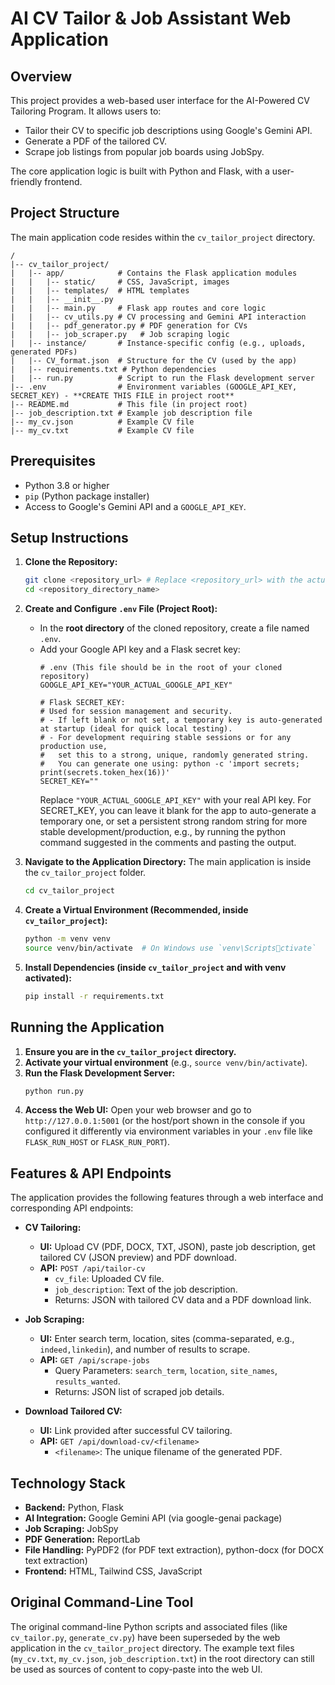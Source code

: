 # AI CV Tailor & Job Assistant Web Application

## Overview
This project provides a web-based user interface for the AI-Powered CV Tailoring Program. It allows users to:
*   Tailor their CV to specific job descriptions using Google's Gemini API.
*   Generate a PDF of the tailored CV.
*   Scrape job listings from popular job boards using JobSpy.

The core application logic is built with Python and Flask, with a user-friendly frontend.

## Project Structure
The main application code resides within the `cv_tailor_project` directory.
```
/
|-- cv_tailor_project/
|   |-- app/            # Contains the Flask application modules
|   |   |-- static/     # CSS, JavaScript, images
|   |   |-- templates/  # HTML templates
|   |   |-- __init__.py
|   |   |-- main.py     # Flask app routes and core logic
|   |   |-- cv_utils.py # CV processing and Gemini API interaction
|   |   |-- pdf_generator.py # PDF generation for CVs
|   |   |-- job_scraper.py   # Job scraping logic
|   |-- instance/       # Instance-specific config (e.g., uploads, generated PDFs)
|   |-- CV_format.json  # Structure for the CV (used by the app)
|   |-- requirements.txt # Python dependencies
|   |-- run.py          # Script to run the Flask development server
|-- .env                # Environment variables (GOOGLE_API_KEY, SECRET_KEY) - **CREATE THIS FILE in project root**
|-- README.md           # This file (in project root)
|-- job_description.txt # Example job description file
|-- my_cv.json          # Example CV file
|-- my_cv.txt           # Example CV file
```

## Prerequisites
*   Python 3.8 or higher
*   `pip` (Python package installer)
*   Access to Google's Gemini API and a `GOOGLE_API_KEY`.

## Setup Instructions

1.  **Clone the Repository:**
    ```bash
    git clone <repository_url> # Replace <repository_url> with the actual URL
    cd <repository_directory_name>
    ```

2.  **Create and Configure `.env` File (Project Root):**
    *   In the **root directory** of the cloned repository, create a file named `.env`.
    *   Add your Google API key and a Flask secret key:
        ```env
        # .env (This file should be in the root of your cloned repository)
        GOOGLE_API_KEY="YOUR_ACTUAL_GOOGLE_API_KEY"

        # Flask SECRET_KEY:
        # Used for session management and security.
        # - If left blank or not set, a temporary key is auto-generated at startup (ideal for quick local testing).
        # - For development requiring stable sessions or for any production use,
        #   set this to a strong, unique, randomly generated string.
        #   You can generate one using: python -c 'import secrets; print(secrets.token_hex(16))'
        SECRET_KEY=""
        ```
        Replace `"YOUR_ACTUAL_GOOGLE_API_KEY"` with your real API key.
        For SECRET_KEY, you can leave it blank for the app to auto-generate a temporary one, or set a persistent strong random string for more stable development/production, e.g., by running the python command suggested in the comments and pasting the output.

3.  **Navigate to the Application Directory:**
    The main application is inside the `cv_tailor_project` folder.
    ```bash
    cd cv_tailor_project
    ```

4.  **Create a Virtual Environment (Recommended, inside `cv_tailor_project`):**
    ```bash
    python -m venv venv
    source venv/bin/activate  # On Windows use `venv\Scriptsctivate`
    ```

5.  **Install Dependencies (inside `cv_tailor_project` and with venv activated):**
    ```bash
    pip install -r requirements.txt
    ```

## Running the Application

1.  **Ensure you are in the `cv_tailor_project` directory.**
2.  **Activate your virtual environment** (e.g., `source venv/bin/activate`).
3.  **Run the Flask Development Server:**
    ```bash
    python run.py
    ```
4.  **Access the Web UI:**
    Open your web browser and go to `http://127.0.0.1:5001` (or the host/port shown in the console if you configured it differently via environment variables in your `.env` file like `FLASK_RUN_HOST` or `FLASK_RUN_PORT`).

## Features & API Endpoints

The application provides the following features through a web interface and corresponding API endpoints:

*   **CV Tailoring:**
    *   **UI:** Upload CV (PDF, DOCX, TXT, JSON), paste job description, get tailored CV (JSON preview) and PDF download.
    *   **API:** `POST /api/tailor-cv`
        *   `cv_file`: Uploaded CV file.
        *   `job_description`: Text of the job description.
        *   Returns: JSON with tailored CV data and a PDF download link.

*   **Job Scraping:**
    *   **UI:** Enter search term, location, sites (comma-separated, e.g., `indeed,linkedin`), and number of results to scrape.
    *   **API:** `GET /api/scrape-jobs`
        *   Query Parameters: `search_term`, `location`, `site_names`, `results_wanted`.
        *   Returns: JSON list of scraped job details.

*   **Download Tailored CV:**
    *   **UI:** Link provided after successful CV tailoring.
    *   **API:** `GET /api/download-cv/<filename>`
        *   `<filename>`: The unique filename of the generated PDF.

## Technology Stack
*   **Backend:** Python, Flask
*   **AI Integration:** Google Gemini API (via google-genai package)
*   **Job Scraping:** JobSpy
*   **PDF Generation:** ReportLab
*   **File Handling:** PyPDF2 (for PDF text extraction), python-docx (for DOCX text extraction)
*   **Frontend:** HTML, Tailwind CSS, JavaScript

## Original Command-Line Tool
The original command-line Python scripts and associated files (like `cv_tailor.py`, `generate_cv.py`) have been superseded by the web application in the `cv_tailor_project` directory. The example text files (`my_cv.txt`, `my_cv.json`, `job_description.txt`) in the root directory can still be used as sources of content to copy-paste into the web UI.
```

